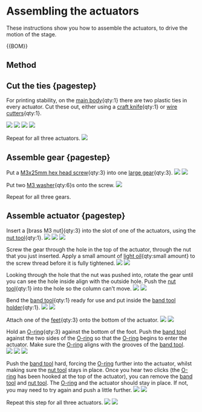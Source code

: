 # Assembling the actuators
These instructions show you how to assemble the actuators, to drive the motion of the stage.

{{BOM}}

[M3 washer]: "{cat:part}"
[light oil]: "{cat:part}"
[O-ring]: ../components/o_ring.md "{cat:part}"
[M3x25mm hex head screw]: "{cat:part}"
[feet]: ../models/feet.stl "{cat:3DPrinted, note: All three feet are in the one file.}"
[large gear]: ../models/large_gears.stl "{cat: 3DPrinted}"
[band tool]:  ../components/actuatortools.md#bandtool "{cat: 3DPrinted_tool}"
[band tool holder]: ../components/actuatortools.md#bandtoolholder "{cat: 3DPrinted_tool}"
[nut tool]:  ../components/actuatortools.md#nuttool "{cat:3DPrinted_tool}"
[wire cutters]: "{cat:tool}"
[craft knife]: "{cat:tool}"
[main body]: ../components/delta_stage_main_body.md "{cat:3DPrinted}"

## Method

## Cut the ties {pagestep}

For printing stability, on the [main body]{qty:1} there are two plastic ties in every actuator.  Cut these out, either using a [craft knife]{qty:1} or [wire cutters]{qty:1}.  

![](../images/assembling_the_actuators/ties.jpg)
![](../images/assembling_the_actuators/cutter_ties.jpg)
![](../images/assembling_the_actuators/knife_ties.jpg)
![](../images/assembling_the_actuators/no_ties.jpg)

Repeat for all three actuators.
![](../images/assembling_the_actuators/no_ties_all.jpg)

## Assemble gear {pagestep}

Put a [M3x25mm hex head screw]{qty:3} into one [large gear]{qty:3}.
![](../images/assembling_the_actuators/screw_and_gear.jpg)
![](../images/assembling_the_actuators/screw_in_gear.jpg)

Put two [M3 washer]{qty:6}s onto the screw.
![](../images/assembling_the_actuators/washers_on_screw.jpg)

Repeat for all three gears.  

## Assemble actuator {pagestep}

Insert a [brass M3 nut]{qty:3} into the slot of one of the actuators, using the [nut tool]{qty:1}.
![](../images/assembling_the_actuators/insert_nut.jpg)
![](../images/assembling_the_actuators/nut_on_slot_nut_tool.jpg)
![](../images/assembling_the_actuators/nut_in_slot.jpg)

Screw the gear through the hole in the top of the actuator, through the nut that you just inserted.  Apply a small amount of [light oil]{qty:small amount} to the screw thread before it is fully tightened.
![](../images/assembling_the_actuators/gear_in_top_hole.jpg)
![](../images/assembling_the_actuators/screwing_gear.jpg)


Looking through the hole that the nut was pushed into, rotate the gear until you can see the hole inside align with the outside hole.  Push the [nut tool]{qty:1} into the hole so the column can't move.
![](../images/assembling_the_actuators/gear_screwed.jpg)
![](../images/assembling_the_actuators/nut_tool_in_hole.jpg)

Bend the [band tool]{qty:1} ready for use and put inside the [band tool holder]{qty:1}.
![](../images/assembling_the_actuators/band_tool_bent.jpg)
![](../images/assembling_the_actuators/band_tool_holder.jpg)

Attach one of the [feet]{qty:3} onto the bottom of the actuator.
![](../images/assembling_the_actuators/foot_profile.jpg)
![](../images/assembling_the_actuators/foot_from_bottom.jpg)

Hold an [O-ring]{qty:3} against the bottom of the foot.  Push the [band tool] against the two sides of the [O-ring] so that the [O-ring] begins to enter the actuator.  Make sure the [O-ring] aligns with the grooves of the [band tool].  
![](../images/assembling_the_actuators/o_ring_against_foot.jpg)
![](../images/assembling_the_actuators/pushing_band_tool_o_ring.jpg)
![](../images/assembling_the_actuators/pushing_band_tool_o_ring_2.jpg)

Push the [band tool] hard, forcing the [O-ring] further into the actuator, whilst making sure the [nut tool] stays in place.  Once you hear two clicks (the [O-ring] has been hooked at the top of the actuator), you can remove the [band tool] and [nut tool]. The [O-ring] and the actuator should stay in place.  If not, you may need to try again and push a little further.
![](../images/assembling_the_actuators/pushing_firmly.jpg)
![](../images/assembling_the_actuators/o_ring_complete.jpg)

Repeat this step for all three actuators.
![](../images/assembling_the_actuators/o_ring_all.jpg)
![](../images/assembling_the_actuators/gears_all.jpg)
